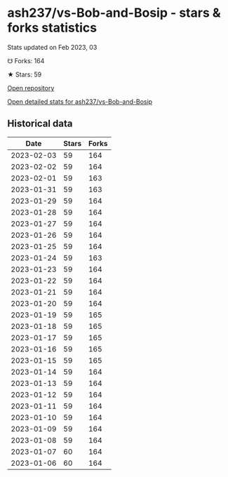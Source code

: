 # ash237/vs-Bob-and-Bosip - stars & forks statistics

Stats updated on Feb 2023, 03

☋ Forks: 164

★ Stars: 59

[Open repository](https://github.com/ash237/vs-Bob-and-Bosip)

[Open detailed stats for ash237/vs-Bob-and-Bosip](https://reviewgithub.com/rep/ash237/vs-Bob-and-Bosip)

## Historical data
| Date | Stars | Forks |
|------|-------|-------|
| 2023-02-03 | 59 | 164 | 
| 2023-02-02 | 59 | 164 | 
| 2023-02-01 | 59 | 163 | 
| 2023-01-31 | 59 | 163 | 
| 2023-01-29 | 59 | 164 | 
| 2023-01-28 | 59 | 164 | 
| 2023-01-27 | 59 | 164 | 
| 2023-01-26 | 59 | 164 | 
| 2023-01-25 | 59 | 164 | 
| 2023-01-24 | 59 | 163 | 
| 2023-01-23 | 59 | 164 | 
| 2023-01-22 | 59 | 164 | 
| 2023-01-21 | 59 | 164 | 
| 2023-01-20 | 59 | 164 | 
| 2023-01-19 | 59 | 165 | 
| 2023-01-18 | 59 | 165 | 
| 2023-01-17 | 59 | 165 | 
| 2023-01-16 | 59 | 165 | 
| 2023-01-15 | 59 | 165 | 
| 2023-01-14 | 59 | 164 | 
| 2023-01-13 | 59 | 164 | 
| 2023-01-12 | 59 | 164 | 
| 2023-01-11 | 59 | 164 | 
| 2023-01-10 | 59 | 164 | 
| 2023-01-09 | 59 | 164 | 
| 2023-01-08 | 59 | 164 | 
| 2023-01-07 | 60 | 164 | 
| 2023-01-06 | 60 | 164 | 

